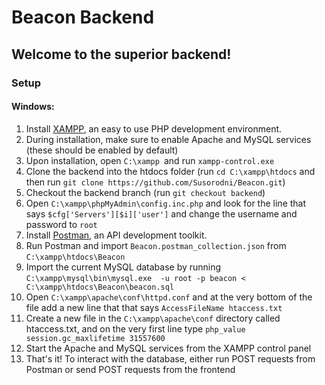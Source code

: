 # Beacon Backend
## Welcome to the superior backend!
### Setup
#### Windows:
1. Install <a href="https://www.apachefriends.org/index.html">XAMPP</a>, an easy to use PHP development environment.
2. During installation, make sure to enable Apache and MySQL services (these should be enabled by default)
3. Upon installation, open `C:\xampp `and run `xampp-control.exe`
4. Clone the backend into the htdocs folder (run `cd C:\xampp\htdocs` and then run `git clone https://github.com/Susorodni/Beacon.git`)
5. Checkout the backend branch (run `git checkout backend`)
6. Open `C:\xampp\phpMyAdmin\config.inc.php` and look for the line that says `$cfg['Servers'][$i]['user']` and change the username and password to `root`
7. Install <a href="https://www.postman.com/">Postman</a>, an API development toolkit.
8. Run Postman and import `Beacon.postman_collection.json` from `C:\xampp\htdocs\Beacon`
9. Import the current MySQL database by running `C:\xampp\mysql\bin\mysql.exe  -u root -p beacon < C:\xampp\htdocs\Beacon\beacon.sql`
10. Open `C:\xampp\apache\conf\httpd.conf` and at the very bottom of the file add a new line that that says `AccessFileName htaccess.txt`
11. Create a new file in the `C:\xampp\apache\conf` directory called htaccess.txt, and on the very first line type `php_value session.gc_maxlifetime 31557600`
12.  Start the Apache and MySQL services from the XAMPP control panel
13. That's it! To interact with the database, either run POST requests from Postman or send POST requests from the frontend
